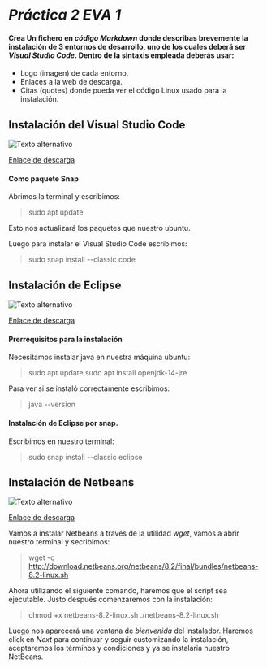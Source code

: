 # *Práctica 2 EVA 1*
#### Crea Un fichero en *código Markdown* donde describas brevemente la instalación de 3 entornos de desarrollo, uno de los cuales deberá ser *Visual Studio Code*. Dentro de la sintaxis empleada deberás usar:

- Logo (imagen) de cada entorno.
- Enlaces a la web de descarga.
- Citas (quotes) donde pueda ver el código Linux usado para la instalación.

## Instalación del Visual Studio Code

![Texto alternativo](https://res.cloudinary.com/practicaldev/image/fetch/s--LiYXrus5--/c_limit%2Cf_auto%2Cfl_progressive%2Cq_auto%2Cw_880/https://code4coders.files.wordpress.com/2019/05/008ce-1cn_xbd307e3lobhk511qqg.png%3Fw%3D700%26zoom%3D2%2522%2520Logo%2520Title%2520Text%25201%2522)

[Enlace de descarga](https://code.visualstudio.com/download)

#### Como paquete Snap

Abrimos la terminal y escribimos:

> sudo apt update

Esto nos actualizará los paquetes que nuestro ubuntu.

Luego para instalar el Visual Studio Code escribimos:

> sudo snap install --classic code

## Instalación de Eclipse

![Texto alternativo](https://img2.freepng.es/20180814/btc/kisspng-logo-eclipse-java-integrated-development-environme-announcing-the-make-you-own-sensor-workshop-senso-5b72ffa2bdfd16.6412522515342632027782.jpg)

[Enlace de descarga](https://www.eclipse.org/downloads/)

#### Prerrequisitos para la instalación

Necesitamos instalar java en nuestra máquina ubuntu:

> sudo apt update
> sudo apt install openjdk-14-jre

Para ver si se instaló correctamente escribimos:

> java --version

#### Instalación de Eclipse por snap.

Escribimos en nuestro terminal:

> sudo snap install --classic eclipse

## Instalación de Netbeans

![Texto alternativo](https://miracomosehace.com/wp-content/uploads/mch/logo-apache-netbeans_14033.jpg)

[Enlace de descarga](https://netbeans.apache.org/download/index.html)

Vamos a instalar Netbeans a través de la utilidad *wget*, vamos a abrir nuestro terminal y secribimos:

> wget -c http://download.netbeans.org/netbeans/8.2/final/bundles/netbeans-8.2-linux.sh

Ahora utilizando el siguiente comando, haremos que el script sea ejecutable. Justo después comenzaremos con la instalación:

> chmod +x netbeans-8.2-linux.sh
> ./netbeans-8.2-linux.sh

Luego nos aparecerá una ventana de *bienvenida* del instalador. Haremos click en *Next* para continuar y seguir customizando la instalación, aceptaremos los términos y condiciones y ya se instalaria nuestro NetBeans.
